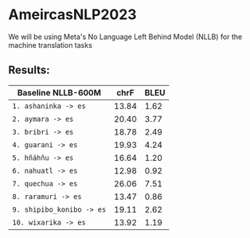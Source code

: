 # AmeircasNLP2023

We will be using Meta's No Language Left Behind Model (NLLB) for the machine translation tasks

## Results:
| **Baseline NLLB-600M**   | **chrF** | **BLEU** |
| -------------------------| -------- | -------- |
| `1. ashaninka -> es`     | 13.84    | 1.62     |
| `2. aymara -> es`        | 20.40    | 3.77     |
| `3. bribri -> es`        | 18.78    | 2.49     |
| `4. guarani -> es`       | 19.93    | 4.24     |
| `5. hñähñu -> es`        | 16.64    | 1.20     |
| `6. nahuatl -> es`       | 12.98    | 0.92     |
| `7. quechua -> es`       | 26.06    | 7.51     |
| `8. raramuri -> es`      | 13.47    | 0.86     |
| `9. shipibo_konibo -> es`| 19.11    | 2.62     |
| `10. wixarika -> es`     | 13.92    | 1.19     |
